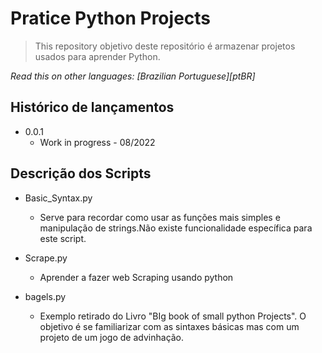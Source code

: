 # Pratice Python Projects
> This repository objetivo deste repositório é armazenar projetos usados para aprender Python.

_Read this on other languages: [Brazilian Portuguese][ptBR]_
## Histórico de lançamentos

* 0.0.1
    * Work in progress - 08/2022

## Descrição dos Scripts

* Basic_Syntax.py
    * Serve para recordar como usar as funções mais simples e manipulação de strings.Não existe funcionalidade específica para este script.
* Scrape.py
    * Aprender a fazer web Scraping usando python
* bagels.py
    * Exemplo retirado do Livro "BIg book of small python Projects". O objetivo é se familiarizar com as sintaxes básicas mas com um projeto de um jogo de advinhação.

    [pt-BR]: README.pt-BR.md